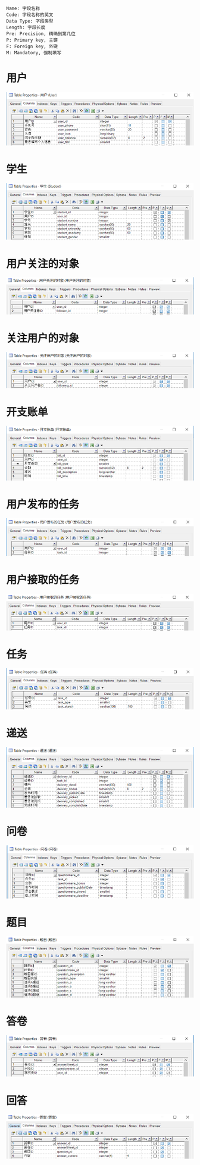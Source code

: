 ```
Name: 字段名称
Code: 字段名称的英文
Data Type: 字段类型
Length: 字段长度
Pre: Precision, 精确到第几位
P: Primary key, 主键
F: Foreign key, 外键
M: Mandatory, 强制填写
```





# 用户

![User](数据表图/用户.png)







# 学生

![学生](数据表图/学生.png)







# 用户关注的对象

![用户关注的对象](数据表图/用户关注的对象.png)







# 关注用户的对象

![关注用户的对象](数据表图/关注用户的对象.png)







# 开支账单

![开支账单](数据表图/开支账单.png)







# 用户发布的任务

![用户发布的任务](数据表图/用户发布的任务.png)







# 用户接取的任务

![用户接取的任务](数据表图/用户接取的任务.png)






# 任务
![任务](数据表图/任务.png)






# 递送
![递送](数据表图/递送.png)






# 问卷
![问卷](数据表图/问卷.png)






# 题目
![题目](数据表图/题目.png)






# 答卷
![答卷](数据表图/答卷.png)






# 回答
![答案](数据表图/答案.png)

